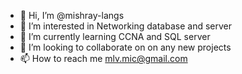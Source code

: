 - 👋 Hi, I’m @mishray-langs
- 👀 I’m interested in Networking database and server
- 🌱 I’m currently learning CCNA and SQL server
- 💞️ I’m looking to collaborate on on any new projects 
- 📫 How to reach me mlv.mic@gmail.com

<!---
mishray-langs/mishray-langs is a ✨ special ✨ repository because its `README.md` (this file) appears on your GitHub profile.
You can click the Preview link to take a look at your changes.
--->
